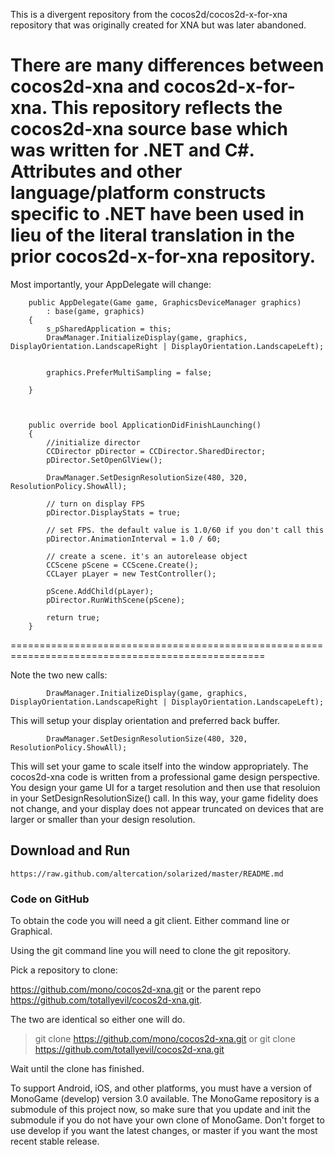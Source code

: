 This is a divergent repository from the cocos2d/cocos2d-x-for-xna repository that was originally created for XNA but was later abandoned.

There are many differences between cocos2d-xna and cocos2d-x-for-xna. This repository
reflects the cocos2d-xna source base which was written for .NET and C#. Attributes and
other language/platform constructs specific to .NET have been used in lieu of the literal
translation in the prior cocos2d-x-for-xna repository.
==================================================================================================

Most importantly, your AppDelegate will change:

        public AppDelegate(Game game, GraphicsDeviceManager graphics)
            : base(game, graphics)
        {
            s_pSharedApplication = this;
            DrawManager.InitializeDisplay(game, graphics, DisplayOrientation.LandscapeRight | DisplayOrientation.LandscapeLeft);


            graphics.PreferMultiSampling = false;

        }



        public override bool ApplicationDidFinishLaunching()
        {
            //initialize director
            CCDirector pDirector = CCDirector.SharedDirector;
            pDirector.SetOpenGlView();

            DrawManager.SetDesignResolutionSize(480, 320, ResolutionPolicy.ShowAll);

            // turn on display FPS
            pDirector.DisplayStats = true;

            // set FPS. the default value is 1.0/60 if you don't call this
            pDirector.AnimationInterval = 1.0 / 60;

            // create a scene. it's an autorelease object
            CCScene pScene = CCScene.Create();
            CCLayer pLayer = new TestController();
            
            pScene.AddChild(pLayer);
            pDirector.RunWithScene(pScene);

            return true;
        }

==================================================================================================

Note the two new calls:

            DrawManager.InitializeDisplay(game, graphics, DisplayOrientation.LandscapeRight | DisplayOrientation.LandscapeLeft);

This will setup your display orientation and preferred back buffer.

            DrawManager.SetDesignResolutionSize(480, 320, ResolutionPolicy.ShowAll);

This will set your game to scale itself into the window appropriately. The cocos2d-xna code is written from a professional game design perspective. You design your game UI for a target resolution and then use that resoluion in your SetDesignResolutionSize() call. In this way, your game fidelity does not change, and your display does not appear truncated on devices that are larger or smaller than your design resolution.

Download and Run
----------------
	https://raw.github.com/altercation/solarized/master/README.md	
### Code on GitHub

To obtain the code you will need a git client.  Either command line or Graphical.

Using the git command line you will need to clone the git repository.

Pick a repository to clone:  

https://github.com/mono/cocos2d-xna.git 
or the parent repo https://github.com/totallyevil/cocos2d-xna.git.  

The two are identical so either one will do.

> git clone https://github.com/mono/cocos2d-xna.git
  or
> git clone https://github.com/totallyevil/cocos2d-xna.git

Wait until the clone has finished.


To support Android, iOS, and other platforms, you must have a version of MonoGame (develop) version 3.0 available. The MonoGame repository is a submodule of this project now, so make sure that you update and init the submodule if you do not have your own clone of MonoGame. Don't forget to use develop if you want the latest changes, or master if you want the most recent stable release.




